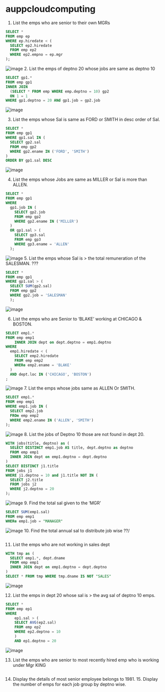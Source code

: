 # auppcloudcomputing
1. List the emps who are senior to their own MGRs
```sql
SELECT * 
FROM emp ep 
WHERE ep.hiredate < (
  SELECT ep2.hiredate
  FROM emp ep2
  WHERE ep2.empno = ep.mgr
);
```
![image](https://github.com/l3043Y/auppcloudcomputing/assets/20104217/8076f76d-2c3b-4543-bccc-d276f1faf76d)
2. List the emps of deptno 20 whose jobs are same as deptno 10
```sql
SELECT gp1.* 
FROM emp gp1
INNER JOIN
  (SELECT * FROM emp WHERE emp.deptno = 10) gp2
  ON 1 = 1
WHERE gp1.deptno = 20 ANd gp1.job = gp2.job
```
![image](https://github.com/l3043Y/auppcloudcomputing/assets/20104217/5cf52c05-518f-45fd-85a7-4b04cf942665)

3. List the emps whose Sal is same as FORD or SMITH in desc order of   Sal. 
```sql
SELECT * 
FROM emp gp1
WHERE gp1.sal IN (
  SELECT gp2.sal
  FROM emp gp2
  WHERE gp2.ename IN ('FORD', 'SMITH')
)
ORDER BY gp1.sal DESC
```
![image](https://github.com/l3043Y/auppcloudcomputing/assets/20104217/b324e53d-9b58-46e5-b8b0-9bae57bea683)

4. List the emps whose Jobs are same as MILLER or Sal is more than   ALLEN. 
```sql
SELECT * 
FROM emp gp1
WHERE 
  gp1.job IN (
    SELECT gp2.job
    FROM emp gp2
    WHERE gp2.ename IN ('MILLER')
  )
  OR gp1.sal > (
    SELECT gp3.sal
    FROM emp gp3
    WHERE gp3.ename = 'ALLEN'
  );
```
![image](https://github.com/l3043Y/auppcloudcomputing/assets/20104217/5b5b20e0-68ff-477e-9576-a02b8d1423db)
5. List the emps whose Sal is > the total remuneration of the   SALESMAN. ???
```sql
SELECT * 
FROM emp gp1
WHERE gp1.sal > (
  SELECT SUM(gp2.sal)
  FROM emp gp2
  WHERE gp2.job = 'SALESMAN'
  );
```
![image](https://github.com/l3043Y/auppcloudcomputing/assets/20104217/424d92aa-5fe3-4038-9157-44df4c1810dd)

6. List the emps who are Senior to ‘BLAKE’ working at CHICAGO &   BOSTON. 
```sql
SELECT emp1.* 
FROM emp emp1
	INNER JOIN dept on dept.deptno = emp1.deptno
WHERE 
  emp1.hiredate < (
    SELECT emp2.hiredate
    FROM emp emp2
    WHERe emp2.ename = 'BLAKE'
  )
  AND dept.loc IN ('CHICAGO', 'BOSTON')
;
```
![image](https://github.com/l3043Y/auppcloudcomputing/assets/20104217/021d8185-6e4e-402d-b038-dfc37ca94182)
7. List the emps whose jobs same as ALLEN Or SMITH. 
```sql
SELECT emp1.* 
FROM emp emp1
WHERE emp1.job IN (
  SELECT emp2.job
  FROm emp emp2
  WHERE emp2.ename IN ('ALLEN', 'SMITH')
);
```
![image](https://github.com/l3043Y/auppcloudcomputing/assets/20104217/13069815-2c18-4c1e-b27a-a3738a2c3ace)
8. List the jobs of Deptno 10 those are not found in dept 20.
```sql
WITH jobs(title, deptno) as (
  SELECT DISTINCT emp1.job AS title, dept.deptno as deptno
  FROM emp emp1
  INNER JOIN dept on emp1.deptno = dept.deptno
)
SELECT DISTINCT j1.title
FROM jobs j1
WHERE j1.deptno = 10 and j1.title NOT IN (
  SELECT j2.title
  FROM jobs j2
  WHERE j2.deptno = 20
);
```
![image](https://github.com/l3043Y/auppcloudcomputing/assets/20104217/e4b55de1-6530-451f-8f37-601a977885f7)
9. Find the total sal given to the ‘MGR’ 
```sql
SELECT SUM(emp1.sal)
FROM emp emp1
WHERe emp1.job = "MANAGER"
```
![image](https://github.com/l3043Y/auppcloudcomputing/assets/20104217/969bb5ae-9c12-451e-9cc4-37c0d6ca9a3a)
10. Find the total annual sal to distribute job wise ??/
```sql

```
11. List the emps who are not working in sales dept 
```sql
WITH tmp as (
  SELECT emp1.*, dept.dname
  FROM emp emp1
  INNER JOIN dept on emp1.deptno = dept.deptno
)
SELECT * FROM tmp WHERE tmp.dname IS NOT "SALES"
```
![image](https://github.com/l3043Y/auppcloudcomputing/assets/20104217/444fd7ad-9a85-4ff5-b975-732004dab7a0)

12. List the emps in dept 20 whose sal is > the avg sal of deptno 10   emps. 
```sql
SELECT *
FROM emp ep1
WHERE 
	ep1.sal > (
    SELECT AVG(ep2.sal)
    FROM emp ep2
    WHERE ep2.deptno = 10
    )
    AND ep1.deptno = 20
```
![image](https://github.com/l3043Y/auppcloudcomputing/assets/20104217/6b1e0e03-9c8b-4934-950d-c61d7ad236f4)

13. List the emps who are senior to most recently hired emp who is   working under Mgr KING 
```sql

```
14. Display the details of most senior employee belongs to 1981. 15. Display the number of emps for each job group by deptno wise.
```sql

```

